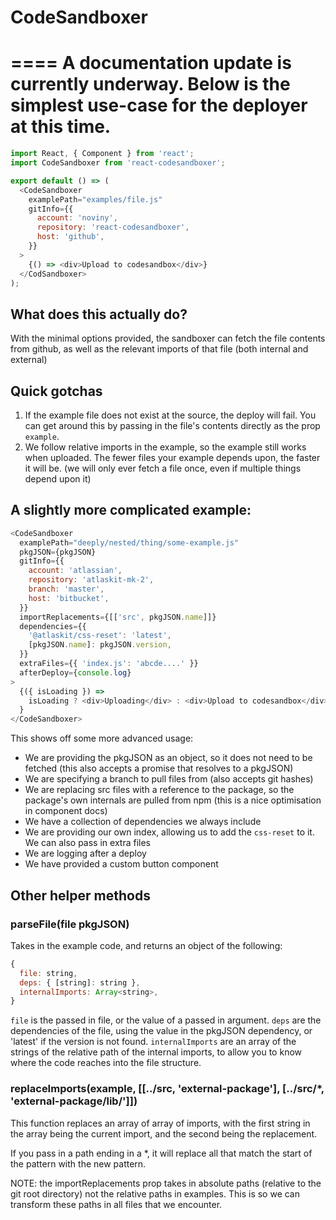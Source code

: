 # CodeSandboxer

====
A documentation update is currently underway. Below is the simplest use-case for the deployer at this time.
====

```js
import React, { Component } from 'react';
import CodeSandboxer from 'react-codesandboxer';

export default () => (
  <CodeSandboxer
    examplePath="examples/file.js"
    gitInfo={{
      account: 'noviny',
      repository: 'react-codesandboxer',
      host: 'github',
    }}
  >
    {() => <div>Upload to codesandbox</div>}
  </CodSandboxer>
);
```

## What does this actually do?

With the minimal options provided, the sandboxer can fetch the file contents from github, as well as the relevant imports of that file (both internal and external)

## Quick gotchas

1. If the example file does not exist at the source, the deploy will fail. You can get around this by passing in the file's contents directly as the prop `example`.
2. We follow relative imports in the example, so the example still works when uploaded. The fewer files your example depends upon, the faster it will be. (we will only ever fetch a file once, even if multiple things depend upon it)

## A slightly more complicated example:

```js
<CodeSandboxer
  examplePath="deeply/nested/thing/some-example.js"
  pkgJSON={pkgJSON}
  gitInfo={{
    account: 'atlassian',
    repository: 'atlaskit-mk-2',
    branch: 'master',
    host: 'bitbucket',
  }}
  importReplacements={[['src', pkgJSON.name]]}
  dependencies={{
    '@atlaskit/css-reset': 'latest',
    [pkgJSON.name]: pkgJSON.version,
  }}
  extraFiles={{ 'index.js': 'abcde....' }}
  afterDeploy={console.log}
>
  {({ isLoading }) =>
    isLoading ? <div>Uploading</div> : <div>Upload to codesandbox</div>
  }
</CodeSandboxer>
```

This shows off some more advanced usage:

* We are providing the pkgJSON as an object, so it does not need to be fetched (this also accepts a promise that resolves to a pkgJSON)
* We are specifying a branch to pull files from (also accepts git hashes)
* We are replacing src files with a reference to the package, so the package's own internals are pulled from npm (this is a nice optimisation in component docs)
* We have a collection of dependencies we always include
* We are providing our own index, allowing us to add the `css-reset` to it. We can also pass in extra files
* We are logging after a deploy
* We have provided a custom button component

## Other helper methods

### parseFile(file pkgJSON)

Takes in the example code, and returns an object of the following:

```js
{
  file: string,
  deps: { [string]: string },
  internalImports: Array<string>,
}
```

`file` is the passed in file, or the value of a passed in argument.
`deps` are the dependencies of the file, using the value in the pkgJSON dependency, or 'latest' if the version is not found.
`internalImports` are an array of the strings of the relative path of the internal imports, to allow you to know where the code reaches into the file structure.

### replaceImports(example, [[../src, 'external-package'], [../src/\*, 'external-package/lib/']])

This function replaces an array of array of imports, with the first string in the array being the current import, and the second being the replacement.

If you pass in a path ending in a \*, it will replace all that match the start of the pattern with the new pattern.

NOTE: the importReplacements prop takes in absolute paths (relative to the git root directory) not the relative paths in examples. This is so we can transform these paths in all files that we encounter.
